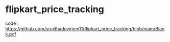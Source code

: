 # flipkart_price_tracking
code : https://github.com/srujithadevineni11/flipkart_price_tracking/blob/main/Blank.pdf
